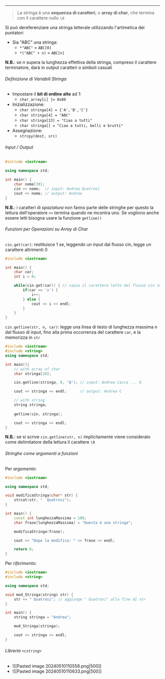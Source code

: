 ***
>La stringa è una **sequenza di caratteri**, o **array di char**, che termina con il carattere nullo `\0`

Si può dereferenziare una stringa letterale utilizzando l'artimetica dei puntatori
- Sia "ABC" una stringa:
	- `*"ABC"` $=$ `ABC[0]`
	- `*("ABC" + n)` $=$ `ABC[n]`

**N.B.**: se $n$ supera la lunghezza effettiva della stringa, compreso il carattere terminatore, darà in output caratteri o simboli casuali

###### Definizione di Variabili Stringa
- Impostare il **bit di ordine alto** ad 1:
	- `char_array[i] |= 0x80`
- Inizializzazione:
	- `char stringa[4] = {'A','B','C'}`
	- `char stringa[4] = "ABC"`
	- `char stringa[13] = "Ciao a tutti"`
	- `char stringa[] = "Ciao a tutti, belli e brutti"`
- Assegnazione:
	- `strcpy(dest, src)`

###### Input / Output
```c++
#include <iostream>

using namespace std;

int main() {
	char nome[30];
	cin >> nome;  // input: Andrea Quatrosi  
	cout << nome; // output: Andrea
}
```

**N.B.**: i caratteri di *spaziatura* non fanno parte delle stringhe per questo la lettura dell'operatore `>>` termina quando ne incontra uno. Se vogliono anche essere letti bisogna usare la funzione `getline()`

###### Funzioni per Operazioni su Array di Char
`cin.get(car)`: restituisce $1$ se, leggendo un input dal flusso cin, legge un carattere altrimenti 0

```c++
#include <iostream>

int main() {
	char car;
	int i = 0;

	while(cin.get(car)) { // copia il carattere letto dal flusso cin in car
		if(car == 'x') {
			i++;
		} else {
			cout << i << endl;
		}
	}
}
```

`cin.getline(str, n, car)`: legge una linea di testo di lunghezza massima $n$ dal flusso di input, fino alla prima occorrenza del carattere `car`, e la memorizza in `str`

```c++
#include <iostream>
#include <string>
using namespace std;

int main(){
	// with array of char
    char stringa[20];

    cin.getline(stringa, 9, 'Q'); // input: Andrea Cacca ... Q

    cout << stringa << endl;      // output: Andrea C

	// with string
	string stringa;
	
	getline(cin, stringa);

	cout << stringa << endl;
}
```

**N.B.**: se si scrive `cin.getline(str, n)` implicitamente viene considerato come delimitatore della lettura il carattere `\0`

###### Stringhe come argomenti a funzioni
Per *argomento*:
```c++
#include <iostream>

using namespace std;

void modificaStringa(char* str) {
    strcat(str, "  Quatrosi");
}

int main() {
    const int lunghezzaMassima = 100;
    char frase[lunghezzaMassima] = "Questa è una stringa";

    modificaStringa(frase);

    cout << "Dopo la modifica: " << frase << endl;

    return 0;
}

```

Per *riferimento*:
```c++
#include <iostream>
#include <string>

using namespace std;

void mod_Stringa(string& str) {
	str += " Quatrosi"; // aggiunge " Quatrosi" alla fine di str
}

int main() {
	string stringa = "Andrea";

	mod_Stringa(stringa);

	cout << stringa << endl;
}
```

###### Libreria `<cstring>`
- ![[Pasted image 20240510110558.png|500]]
- ![[Pasted image 20240510110633.png|500]]